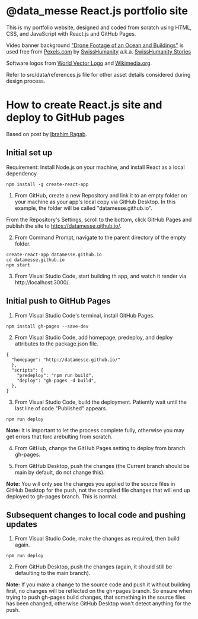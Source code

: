 # @data_messe React.js portfolio site

This is my portfolio website, designed and coded from scratch using HTML, CSS, and JavaScript with React.js and GitHub Pages.

Video banner background ["Drone Footage of an Ocean and Buildings"](https://www.pexels.com/video/drone-footage-of-an-ocean-and-buildings-9113160) is used free from [Pexels.com](https://www.pexels.com) by [SwissHumanity](https://www.pexels.com/@swisshumanity-1686058) a.k.a. [SwissHumanity Stories](https://www.youtube.com/c/SwissHumanityStories/videos)

Software logos from [World Vector Logo](https://worldvectorlogo.com/) and [Wikimedia.org](https://upload.wikimedia.org/).

Refer to src/data/references.js file for other asset details considered during design process.

# How to create React.js site and deploy to GitHub pages
Based on post by [Ibrahim Ragab](https://dev.to/yuribenjamin/how-to-deploy-react-app-in-github-pages-2a1f).

## Initial set up
Requirement: Install Node.js on your machine, and install React as a local dependency
```
npm install -g create-react-app
```

1. From GitHub, create a new Repository and link it to an empty folder on your machine as your app's local copy via GitHub Desktop. In this example, the folder will be called "datamesse.github.io".

From the Repository's Settings, scroll to the bottom, click GitHub Pages and publish the site to https://datamesse.github.io/.

2. From Command Prompt, navigate to the parent directory of the empty folder.
```
create-react-app datamesse.github.io
cd datamesse.github.io
npm start
```
3. From Visual Studio Code, start building th app, and watch it render via http://localhost:3000/.

## Initial push to GitHub Pages

1. From Visual Studio Code's terminal, install GitHub Pages.
```
npm install gh-pages --save-dev
```

2. From Visual Studio Code, add homepage, predeploy, and deploy attributes to the package.json file.
```
{
  "homepage": "http://datamesse.github.io/"
  },
  "scripts": {
    "predeploy": "npm run build",
    "deploy": "gh-pages -d build",
  },
}
```

3. From Visual Studio Code, build the deployment. Patiently wait until the last line of code "Published" appears.
```
npm run deploy
```

**Note:** It is important to let the process complete fully, otherwise you may get errors that forc arebulting from scratch.

4. From GitHub, change the GitHub Pages setting to deploy from branch gh-pages.

5. From GitHub Desktop, push the changes (the Current branch should be main by default, do not change this).

**Note:** You will only see the changes you applied to the source files in GitHub Desktop for the push, not the compiled file changes that will end up deployed to gh-pages branch. This is normal.

## Subsequent changes to local code and pushing updates

1. From Visual Studio Code, make the changes as required, then build again.
```
npm run deploy
```

2. From GitHub Desktop, push the changes (again, it should still be defaulting to the main branch).

**Note:** If you make a change to the source code and push it without building first, no changes will be reflected on the gh=pages branch. So ensure when trying to push gh-pages build changes, that something in the source files has been changed, otherwise GitHub Desktop won't detect anything for the push.